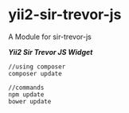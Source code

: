 yii2-sir-trevor-js
==================

A Module for sir-trevor-js

***Yii2 Sir Trevor JS Widget***

    //using composer
    composer update

    //commands
    npm update
    bower update